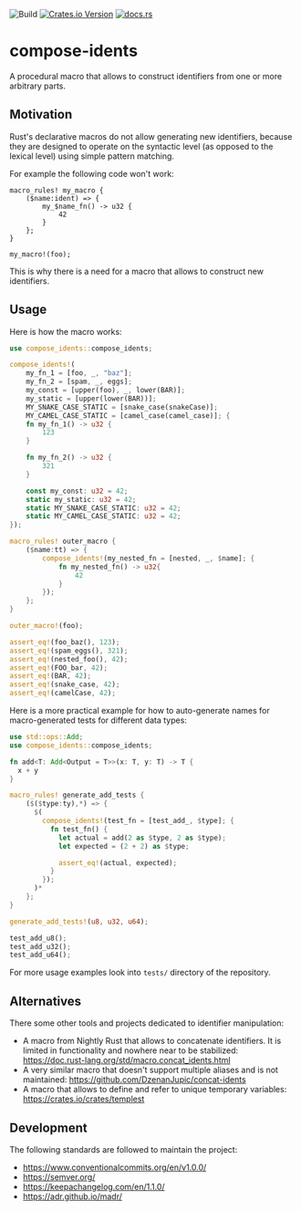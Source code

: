 ![Build](https://github.com/AndreiPashkin/compose-idents/actions/workflows/build.yml/badge.svg)
[![Crates.io Version](https://img.shields.io/crates/v/compose-idents)](https://crates.io/crates/compose-idents)
[![docs.rs](https://img.shields.io/docsrs/compose-idents)](https://docs.rs/compose-idents)

# compose-idents

A procedural macro that allows to construct identifiers from one or more arbitrary parts.

## Motivation

Rust's declarative macros do not allow generating new identifiers, because they are designed to operate on
the syntactic level (as opposed to the lexical level) using simple pattern matching.

For example the following code won't work:
```rust,compile_fail
macro_rules! my_macro {
    ($name:ident) => {
        my_$name_fn() -> u32 {
            42
        }
    };
}

my_macro!(foo);
```

This is why there is a need for a macro that allows to construct new identifiers.

## Usage

Here is how the macro works:
```rust
use compose_idents::compose_idents;

compose_idents!(
    my_fn_1 = [foo, _, "baz"];
    my_fn_2 = [spam, _, eggs];
    my_const = [upper(foo), _, lower(BAR)];
    my_static = [upper(lower(BAR))];
    MY_SNAKE_CASE_STATIC = [snake_case(snakeCase)];
    MY_CAMEL_CASE_STATIC = [camel_case(camel_case)]; {
    fn my_fn_1() -> u32 {
        123
    }

    fn my_fn_2() -> u32 {
        321
    }

    const my_const: u32 = 42;
    static my_static: u32 = 42;
    static MY_SNAKE_CASE_STATIC: u32 = 42;
    static MY_CAMEL_CASE_STATIC: u32 = 42;
});

macro_rules! outer_macro {
    ($name:tt) => {
        compose_idents!(my_nested_fn = [nested, _, $name]; {
            fn my_nested_fn() -> u32{
                42
            }
        });
    };
}

outer_macro!(foo);

assert_eq!(foo_baz(), 123);
assert_eq!(spam_eggs(), 321);
assert_eq!(nested_foo(), 42);
assert_eq!(FOO_bar, 42);
assert_eq!(BAR, 42);
assert_eq!(snake_case, 42);
assert_eq!(camelCase, 42);
```

Here is a more practical example for how to auto-generate names for macro-generated tests for different data types:
```rust
use std::ops::Add;
use compose_idents::compose_idents;

fn add<T: Add<Output = T>>(x: T, y: T) -> T {
  x + y
}

macro_rules! generate_add_tests {
    ($($type:ty),*) => {
      $(
        compose_idents!(test_fn = [test_add_, $type]; {
          fn test_fn() {
            let actual = add(2 as $type, 2 as $type);
            let expected = (2 + 2) as $type;

            assert_eq!(actual, expected);
          }
        });
      )*
    };
}

generate_add_tests!(u8, u32, u64);

test_add_u8();
test_add_u32();
test_add_u64();
```

For more usage examples look into `tests/` directory of the repository.

## Alternatives

There some other tools and projects dedicated to identifier manipulation:

- A macro from Nightly Rust that allows to concatenate identifiers. It is limited in functionality and nowhere near
  to be stabilized:
  <https://doc.rust-lang.org/std/macro.concat_idents.html>
- A very similar macro that doesn't support multiple aliases and is not maintained:
  <https://github.com/DzenanJupic/concat-idents>
- A macro that allows to define and refer to unique temporary variables:
  <https://crates.io/crates/templest>

## Development

The following standards are followed to maintain the project:
- <https://www.conventionalcommits.org/en/v1.0.0/>
- <https://semver.org/>
- <https://keepachangelog.com/en/1.1.0/>
- <https://adr.github.io/madr/>
